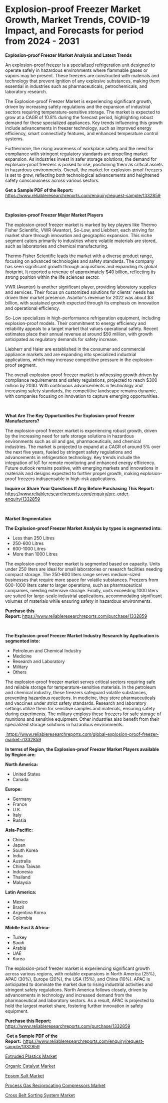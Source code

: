 <p><h1>Explosion-proof Freezer Market Growth, Market Trends, COVID-19 Impact, and Forecasts for period from 2024 - 2031</h1></p><p><strong>Explosion-proof Freezer Market Analysis and Latest Trends</strong></p>
<p><p>An explosion-proof freezer is a specialized refrigeration unit designed to operate safely in hazardous environments where flammable gases or vapors may be present. These freezers are constructed with materials and technology that prevent ignition of any explosive substances, making them essential in industries such as pharmaceuticals, petrochemicals, and laboratory research.</p><p>The Explosion-proof Freezer Market is experiencing significant growth, driven by increasing safety regulations and the expansion of industrial sectors requiring temperature-sensitive storage. The market is expected to grow at a CAGR of 10.8% during the forecast period, highlighting robust demand for these specialized appliances. Key trends influencing this growth include advancements in freezer technology, such as improved energy efficiency, smart connectivity features, and enhanced temperature control systems.</p><p>Furthermore, the rising awareness of workplace safety and the need for compliance with stringent regulatory standards are propelling market expansion. As industries invest in safer storage solutions, the demand for explosion-proof freezers is poised to rise, positioning them as critical assets in hazardous environments. Overall, the market for explosion-proof freezers is set to grow, reflecting both technological advancements and heightened safety consciousness across various sectors.</p></p>
<p><strong>Get a Sample PDF of the Report:&nbsp;</strong> <a href="https://www.reliableresearchreports.com/enquiry/request-sample/1332859?utm_campaign=117&utm_medium=2&utm_source=Github&utm_content=ia&utm_term=11122024&utm_id=explosion-proof-freezer">https://www.reliableresearchreports.com/enquiry/request-sample/1332859</a></p>
<p>&nbsp;</p>
<p><strong>Explosion-proof Freezer Major Market Players</strong></p>
<p><p>The explosion-proof freezer market is marked by key players like Thermo Fisher Scientific, VWR (Avantor), So-Low, and Liebherr, each striving for market share through innovation and geographic expansion. This niche segment caters primarily to industries where volatile materials are stored, such as laboratories and chemical manufacturing.</p><p>Thermo Fisher Scientific leads the market with a diverse product range, focusing on advanced technologies and safety standards. The company has seen significant growth through acquisitions and expanding its global footprint. It reported a revenue of approximately $40 billion, reflecting its strong position within the life sciences sector.</p><p>VWR (Avantor) is another significant player, providing laboratory supplies and services. Their focus on customized solutions for clients' needs has driven their market presence. Avantor's revenue for 2022 was about $3 billion, with sustained growth expected through its emphasis on innovation and operational efficiency.</p><p>So-Low specializes in high-performance refrigeration equipment, including explosion-proof models. Their commitment to energy efficiency and reliability appeals to a target market that values operational safety. Recent estimates place their annual revenue at around $50 million, with growth anticipated as regulatory demands for safety increase.</p><p>Liebherr and Haier are established in the consumer and commercial appliance markets and are expanding into specialized industrial applications, which may increase competitive pressure in the explosion-proof segment. </p><p>The overall explosion-proof freezer market is witnessing growth driven by compliance requirements and safety regulations, projected to reach $300 million by 2030. With continuous advancements in technology and increasing safety standards, the competitive landscape remains dynamic, with companies focusing on innovation to capture emerging opportunities.</p></p>
<p>&nbsp;</p>
<p><strong>What Are The Key Opportunities For Explosion-proof Freezer Manufacturers?</strong></p>
<p><p>The explosion-proof freezer market is experiencing robust growth, driven by the increasing need for safe storage solutions in hazardous environments such as oil and gas, pharmaceuticals, and chemical industries. The market is projected to expand at a CAGR of around 5% over the next five years, fueled by stringent safety regulations and advancements in refrigeration technology. Key trends include the integration of IoT for remote monitoring and enhanced energy efficiency. Future outlook remains positive, with emerging markets and innovations in materials and designs expected to further propel growth, making explosion-proof freezers indispensable in high-risk applications.</p></p>
<p><strong>Inquire or Share Your Questions If Any Before Purchasing This Report:</strong> <a href="https://www.reliableresearchreports.com/enquiry/pre-order-enquiry/1332859?utm_campaign=117&utm_medium=2&utm_source=Github&utm_content=ia&utm_term=11122024&utm_id=explosion-proof-freezer">https://www.reliableresearchreports.com/enquiry/pre-order-enquiry/1332859</a></p>
<p>&nbsp;</p>
<p><strong>Market Segmentation</strong></p>
<p><strong>The Explosion-proof Freezer Market Analysis by types is segmented into:</strong></p>
<p><ul><li>Less than 250 Litres</li><li>250-600 Litres</li><li>600-1000 Litres</li><li>More than 1000 Litres</li></ul></p>
<p><p>The explosion-proof freezer market is segmented based on capacity. Units under 250 liters are ideal for small laboratories or research facilities needing compact storage. The 250-600 liters range serves medium-sized businesses that require more space for volatile substances. Freezers from 600-1000 liters cater to larger operations, such as pharmaceutical companies, needing extensive storage. Finally, units exceeding 1000 liters are suited for large-scale industrial applications, accommodating significant volumes of materials while ensuring safety in hazardous environments.</p></p>
<p><strong>Purchase this Report:&nbsp;</strong><a href="https://www.reliableresearchreports.com/purchase/1332859?utm_campaign=117&utm_medium=2&utm_source=Github&utm_content=ia&utm_term=11122024&utm_id=explosion-proof-freezer">https://www.reliableresearchreports.com/purchase/1332859</a></p>
<p>&nbsp;</p>
<p><strong>The Explosion-proof Freezer Market Industry Research by Application is segmented into:</strong></p>
<p><ul><li>Petroleum and Chemical Industry</li><li>Medicine</li><li>Research and Laboratory</li><li>Military</li><li>Others</li></ul></p>
<p><p>The explosion-proof freezer market serves critical sectors requiring safe and reliable storage for temperature-sensitive materials. In the petroleum and chemical industry, these freezers safeguard volatile substances, preventing hazardous reactions. In medicine, they store pharmaceuticals and vaccines under strict safety standards. Research and laboratory settings utilize them for sensitive samples and materials, ensuring safety during experiments. The military employs these freezers for safe storage of munitions and sensitive equipment. Other industries also benefit from their specialized storage solutions in hazardous environments.</p></p>
<p><a href="https://www.reliableresearchreports.com/global-explosion-proof-freezer-market-r1332859?utm_campaign=117&utm_medium=2&utm_source=Github&utm_content=ia&utm_term=11122024&utm_id=explosion-proof-freezer">&nbsp;https://www.reliableresearchreports.com/global-explosion-proof-freezer-market-r1332859</a></p>
<p><strong>In terms of Region, the Explosion-proof Freezer Market Players available by Region are:</strong></p>
<p>
    <p> <strong> North America: </strong>
        <ul>
            <li>United States</li>
            <li>Canada</li>
        </ul>
        </p> 
    <p> <strong> Europe: </strong>
        <ul>
            <li>Germany</li>
            <li>France</li>
            <li>U.K.</li>
            <li>Italy</li>
            <li>Russia</li>
        </ul>
        </p> 
    <p> <strong> Asia-Pacific: </strong>
        <ul>
            <li>China</li>
            <li>Japan</li>
            <li>South Korea</li>
            <li>India</li>
            <li>Australia</li>
            <li>China Taiwan</li>
            <li>Indonesia</li>
            <li>Thailand</li>
            <li>Malaysia</li>
        </ul>
        </p> 
    <p> <strong> Latin America: </strong>
        <ul>
            <li>Mexico</li>
            <li>Brazil</li>
            <li>Argentina Korea</li>
            <li>Colombia</li>
        </ul>
        </p> 
    <p> <strong> Middle East & Africa: </strong>
        <ul>
            <li>Turkey</li>
            <li>Saudi</li>
            <li>Arabia</li>
            <li>UAE</li>
            <li>Korea</li>
        </ul>
    </p>
    </p>
<p><p>The explosion-proof freezer market is experiencing significant growth across various regions, with notable expansions in North America (25%), APAC (30%), Europe (20%), the USA (15%), and China (10%). APAC is anticipated to dominate the market due to rising industrial activities and stringent safety regulations. North America follows closely, driven by advancements in technology and increased demand from the pharmaceutical and laboratory sectors. As a result, APAC is projected to hold the largest market share, fostering further innovation in safety equipment.</p></p>
<p><strong>Purchase this Report: </strong><a href="https://www.reliableresearchreports.com/purchase/1332859?utm_campaign=117&utm_medium=2&utm_source=Github&utm_content=ia&utm_term=11122024&utm_id=explosion-proof-freezer">https://www.reliableresearchreports.com/purchase/1332859</a></p>
<p>&nbsp;<strong>Get a Sample PDF of the Report:&nbsp;&nbsp;</strong><a href="https://www.reliableresearchreports.com/enquiry/request-sample/1332859?utm_campaign=117&utm_medium=2&utm_source=Github&utm_content=ia&utm_term=11122024&utm_id=explosion-proof-freezer">https://www.reliableresearchreports.com/enquiry/request-sample/1332859</a></p>
<p><strong></strong></p>
<p><p><a href="https://www.linkedin.com/pulse/extruded-plastics-market-evolution-105-cagr-key-trends-watch-asftc?utm_campaign=117&utm_medium=2&utm_source=Github&utm_content=ia&utm_term=11122024&utm_id=explosion-proof-freezer">Extruded Plastics Market</a></p><p><a href="https://www.linkedin.com/pulse/organic-catalyst-market-overview-forecasted-73-cagr-wm3fc?utm_campaign=117&utm_medium=2&utm_source=Github&utm_content=ia&utm_term=11122024&utm_id=explosion-proof-freezer">Organic Catalyst Market</a></p><p><a href="https://www.linkedin.com/pulse/epsom-salt-market-analysis-new-trends-size-growth-expected-v8y6c?utm_campaign=117&utm_medium=2&utm_source=Github&utm_content=ia&utm_term=11122024&utm_id=explosion-proof-freezer">Epsom Salt Market</a></p><p><a href="https://github.com/AshikRahman991/Market-Research-Report-List-1/blob/main/process-gas-reciprocating-compressors-market.md?utm_campaign=117&utm_medium=2&utm_source=Github&utm_content=ia&utm_term=11122024&utm_id=explosion-proof-freezer">Process Gas Reciprocating Compressors Market</a></p><p><a href="https://github.com/HobertDavis43/Market-Research-Report-List-1/blob/main/cross-belt-sorting-system-market.md?utm_campaign=117&utm_medium=2&utm_source=Github&utm_content=ia&utm_term=11122024&utm_id=explosion-proof-freezer">Cross Belt Sorting System Market</a></p></p>